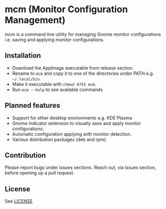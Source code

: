 # mcm (Monitor Configuration Management)

mcm is a command line utility for managing Gnome monitor configurations i.e. saving and applying monitor configurations.

## Installation

- Download the AppImage executable from release section.
- Rename to `mcm` and copy it to one of the directories under PATH e.g. `~/.local/bin`.
- Make it executable with `chmod 0755 mcm`.
- Run `mcm --help` to see available commands

## Planned features

- Support for other desktop environments e.g. KDE Plasma
- Gnome indicator extension to visually save and apply monitor configurations.
- Automatic configuration applying with monitor detection.
- Various distribution packages (deb and rpm).

## Contribution

Please report bugs under issues sections. Reach out, via issues section, before opening up a pull request.

## License

See [LICENSE](LICENSE)
